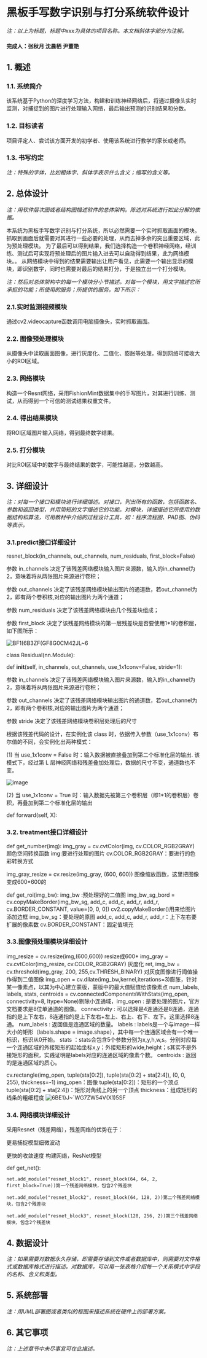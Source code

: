 # 黑板手写数字识别与打分系统软件设计

*注：以上为标题，标题中xxx为具体的项目名称。本文档斜体字部分为注解。*

#### 完成人：张秋月 沈晨栖 尹董艳

## 1. 概述

### 1.1. 系统简介
该系统基于Python的深度学习方法，构建和训练神经网络后，将通过摄像头实时监测，对捕捉到的图片进行处理输入网络，最后输出预测的识别结果和分数。

### 1.2. 目标读者

项目评定人、尝试该方面开发的初学者、使用该系统进行教学的家长或老师。

### 1.3. 书写约定

*注：特殊的字体，比如粗体字、斜体字表示什么含义；缩写的含义等。*

## 2. 总体设计

*注：用软件层次图或者结构图描述软件的总体架构。陈述对系统进行如此分解的依据。*

本系统为黑板手写数字识别与打分系统，所以必然需要一个实时抓取画面的模块。
抓取到画面后就需要对其进行一些必要的处理，从而去掉多余的突出重要区域，此为预处理模块。
为了最后可以得到结果，我们选择构造一个卷积神经网络，经训练、测试后可实现将预处理后的图片输入进去可以自动得到结果，此为网络模块。。
从网络模块中得到的结果需要输出让用户看见，此需要一个输出显示的模块，即识别数字，同时也需要对最后的结果打分，于是独立出一个打分模块。

*注：然后对总体架构中的每一个模块分小节描述。对每一个模块，用文字描述它所承担的功能；所使用的服务；所提供的服务。如下所示：*

### 2.1.实时监测视频模块
通过cv2.videocapture函数调用电脑摄像头，实时抓取画面。

### 2.2. 图像预处理模块
从摄像头中读取画面图像，进行灰度化、二值化、膨胀等处理，得到网络可接收大小的ROI区域。

### 2.3. 网络模块
构造一个Resnt网络，采用FishionMint数据集中的手写图片，对其进行训练、测试，从而得到一个可信的测试结果权重文件。

### 2.4. 得出结果模块
将ROI区域图片输入网络，得到最终数字结果。

### 2.5. 打分模块
对比ROI区域中的数字与最终结果的数字，可能性越高，分数越高。

## 3. 详细设计

*注：对每一个接口和模块进行详细描述。对接口，列出所有的函数，包括函数名、参数和返回类型，并用简短的文字描述它的功能。对模块，详细描述它所使用的数据结构和算法，可用教材中介绍的过程设计工具，如：程序流程图、PAD图、伪码等表示。*

### 3.1.predict接口详细设计
resnet_block(in_channels, out_channels, num_residuals, first_block=False)

参数 in_channels 决定了该残差网络模块输入图片来源数，输入的in_channel为2，意味着将从两张图片来源进行卷积；

参数 out_channels 决定了该残差网络模块输出图片的通道数，若out_channel为2，即有两个卷积核,对应的输出图片为两个通道；

参数 num_residuals 决定了该残差网络模块由几个残差块组成；

参数 first_block 决定了该残差网络模块的第一层残差块是否要使用1*1的卷积层，如下图所示：

![BF1(6B3ZF(GF8G0CM42JL~6](https://user-images.githubusercontent.com/106146337/172203625-fe68dac4-98a5-4ac4-b472-63cb8db254cd.jpg)

class Residual(nn.Module):

def __init__(self, in_channels, out_channels, use_1x1conv=False, stride=1):

参数 in_channels 决定了该残差网络模块输入图片来源数，输入的in_channel为2，意味着将从两张图片来源进行卷积；

参数 out_channels 决定了该残差网络模块输出图片的通道数，若out_channel为2，即有两个卷积核,对应的输出图片为两个通道；

参数 stride 决定了该残差网络模块卷积层处理后的尺寸

根据该残差代码的设计，在实例化该 class 时，依据传入参数（use_1x1conv）布尔值的不同，会实例化出两种模式：

(1) 当 use_1x1conv = False 时：输入数据被直接叠加到第二个标准化层的输出.
该模式下，经过第 L 层神经网络和残差叠加处理后，数据的尺寸不变，通道数也不变。

![image](https://user-images.githubusercontent.com/106146337/172204974-68464cb2-ec76-4efb-9345-aacbbd09ae99.png)

(2) 当 use_1x1conv = True 时：输入数据先被第三个卷积层（即1*1的卷积层）卷积，再叠加到第二个标准化层的输出

def forward(self, X):
### 3.2. treatment接口详细设计
def get_number(img):
img_gray = cv.cvtColor(img, cv.COLOR_RGB2GRAY) 颜色空间转换函数
img:要进行处理的图片
cv.COLOR_RGB2GRAY：要进行的色彩转换方式

img_gray_resize = cv.resize(img_gray, (600, 600))  图像缩放函数，这里把图像变成600*600的

def get_roi(img_bw): 
img_bw :预处理好的二值图
img_bw_sg_bord = cv.copyMakeBorder(img_bw_sg, add_c, add_c, add_r, add_r, cv.BORDER_CONSTANT, value=[0, 0, 0])
cv2.copyMakeBorder()用来给图片添加边框
img_bw_sg：要处理的原图
add_c, add_c, add_r, add_r：上下左右要扩展的像素数
cv.BORDER_CONSTANT：固定值填充
### 3.3.图像预处理模块详细设计

img_resize = cv.resize(img,(600,600))  resize成600*
img_gray = cv.cvtColor(img_resize, cv.COLOR_RGB2GRAY) 灰度化
ret, img_bw = cv.threshold(img_gray, 200, 255,cv.THRESH_BINARY) 对灰度图像进行阈值操作得到二值图像
img_open = cv.dilate(img_bw,kernel,iterations=3)膨胀，针对某一像素点，以其为中心建立蒙版，蒙版中的最大值赋值给该像素点
num_labels, labels, stats, centroids = cv.connectedComponentsWithStats(img_open, connectivity=8, ltype=None)剔除小连通域，img_open : 是要处理的图片，官方文档要求是8位单通道的图像。
connectivity : 可以选择是4连通还是8连通，连通指的是上下左右，8连通指的是上下左右+左上、右上、右下、左下。这里选择8连通。
num_labels : 返回值是连通区域的数量。
labels : labels是一个与image一样大小的矩形（labels.shape = image.shape），其中每一个连通区域会有一个唯一标识，标识从0开始。
stats ：stats会包含5个参数分别为x,y,h,w,s。分别对应每一个连通区域的外接矩形的起始坐标x,y；外接矩形的wide,height；s其实不是外接矩形的面积，实践证明是labels对应的连通区域的像素个数。
centroids : 返回的是连通区域的质心。

cv.rectangle(img_open, tuple(sta[0:2]), tuple(sta[0:2] + sta[2:4]), (0, 0, 255), thickness=-1)
img_open：图像
tuple(sta[0:2])：矩形的一个顶点
tuple(sta[0:2] + sta[2:4])：矩形对角线上的另一个顶点
thickness：组成矩形的线条的粗细程度
![6BE1}J~`WG7ZW54V(X1)5SF](https://user-images.githubusercontent.com/106146337/172880671-05595ffc-7a71-4b14-b71b-5a308ac8e0a6.png)



### 3.4. 网络模块详细设计

采用Resnet（残差网络），残差网络的优势在于：

更易捕捉模型细微波动

更快的收敛速度
构建网络，ResNet模型

def get_net():

    net.add_module("resnet_block1", resnet_block(64, 64, 2, first_block=True))第一个残差网络模块，包含2个残差块
    
    net.add_module("resnet_block2", resnet_block(64, 128, 2))第二个残差网络模块，包含2个残差块 
    
    net.add_module("resnet_block3", resnet_block(128, 256, 2))第三个残差网络模块，包含2个残差块
    
## 4. 数据设计

*注：如果需要对数据永久存储，即需要存储到文件或者数据库中，则需要对文件格式或数据库格式进行描述。对数据库，可以用一张表格介绍每一个关系模式中字段的名称、含义和类型。*

## 5. 系统部署

*注：用UML部署图或者类似的框图来描述系统在硬件上的部署方案。*

## 6. 其它事项

*注：上述章节中未尽事宜可在此描述。*


